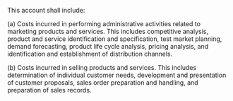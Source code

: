 This account shall include:

(a) Costs incurred in performing administrative activities related to marketing products and services. This includes competitive analysis, product and service identification and specification, test market planning, demand forecasting, product life cycle analysis, pricing analysis, and identification and establishment of distribution channels.

(b) Costs incurred in selling products and services. This includes determination of individual customer needs, development and presentation of customer proposals, sales order preparation and handling, and preparation of sales records.

